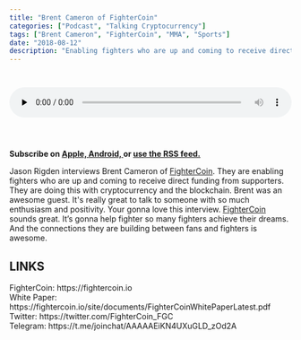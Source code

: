 ```yaml
---
title: "Brent Cameron of FighterCoin"
categories: ["Podcast", "Talking Cryptocurrency"]
tags: ["Brent Cameron", "FighterCoin", "MMA", "Sports"]
date: "2018-08-12"
description: "Enabling fighters who are up and coming to receive direct funding from supporters"
---
```


<audio controls="" preload="none" style="padding-top:2em;padding-bottom:3em; width:100%;">
  <source src="http://traffic.libsyn.com/talkingcryptocurrency/TalkingCryptocurrency_019.mp3" type="audio/mpeg">
Your browser does not support the audio element.
</audio>

<p>
<strong>
Subscribe on 
        <a href="https://itunes.apple.com/us/podcast/talking-cryptocurrency/id1388099603?mt=2app=podcast">
            Apple,
        </a>
        <a href="https://www.google.com/podcasts?feed=aHR0cDovL3RhbGtpbmdjcnlwdG9jdXJyZW5jeS5saWJzeW4uY29tL3Jzcw%3D%3D">
          Android,
        </a>
        or
        <a href="http://talkingcryptocurrency.libsyn.com/rss">
          use the RSS feed.
         </a>
</strong>
</p>

Jason Rigden interviews Brent Cameron of <a href="https://fightercoin.io">FighterCoin</a>. They are enabling fighters who are up and coming to receive direct funding from supporters. They are doing this with cryptocurrency and the blockchain. Brent was an awesome guest. It's really great to talk to someone with so much enthusiasm and positivity. Your gonna love this interview. <a href="https://fightercoin.io">FighterCoin</a> sounds great. It’s gonna help fighter so many fighters achieve their dreams. And the connections they are building between fans and fighters is awesome.

<h2>LINKS</h2>
FighterCoin: https://fightercoin.io<br>
White Paper: https://fightercoin.io/site/documents/FighterCoinWhitePaperLatest.pdf<br>
Twitter: https://twitter.com/FighterCoin_FGC<br>
Telegram: https://t.me/joinchat/AAAAAEiKN4UXuGLD_zOd2A<br>
